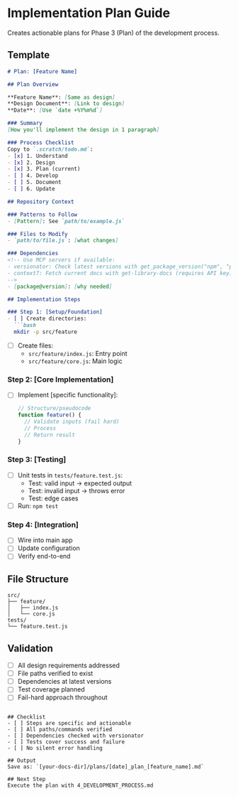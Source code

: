 # Implementation Plan Guide

Creates actionable plans for Phase 3 (Plan) of the development process.

<!-- CUSTOMIZE THIS TEMPLATE:
- Add your repository structure
- Include your file naming conventions
- Define your task breakdown style
- Add your dependency management approach
-->

## Template

```markdown
# Plan: [Feature Name]

## Plan Overview

**Feature Name**: [Same as design]
**Design Document**: [Link to design]
**Date**: [Use `date +%Y%m%d`]

### Summary
[How you'll implement the design in 1 paragraph]

### Process Checklist
Copy to `.scratch/todo.md`:
- [x] 1. Understand
- [x] 2. Design
- [x] 3. Plan (current)
- [ ] 4. Develop
- [ ] 5. Document
- [ ] 6. Update

## Repository Context

### Patterns to Follow
- [Pattern]: See `path/to/example.js`

### Files to Modify
- `path/to/file.js`: [what changes]

### Dependencies
<!-- Use MCP servers if available:
- versionator: Check latest versions with get_package_version("npm", "package-name")
- context7: Fetch current docs with get-library-docs (requires API key)
-->
- [package@version]: [why needed]

## Implementation Steps

### Step 1: [Setup/Foundation]
- [ ] Create directories:
  ```bash
  mkdir -p src/feature
  ```
- [ ] Create files:
  - `src/feature/index.js`: Entry point
  - `src/feature/core.js`: Main logic

### Step 2: [Core Implementation]
- [ ] Implement [specific functionality]:
  ```javascript
  // Structure/pseudocode
  function feature() {
    // Validate inputs (fail hard)
    // Process
    // Return result
  }
  ```

### Step 3: [Testing]
- [ ] Unit tests in `tests/feature.test.js`:
  - Test: valid input → expected output
  - Test: invalid input → throws error
  - Test: edge cases
- [ ] Run: `npm test`

### Step 4: [Integration]
- [ ] Wire into main app
- [ ] Update configuration
- [ ] Verify end-to-end

## File Structure
```
src/
├── feature/
│   ├── index.js
│   └── core.js
tests/
└── feature.test.js
```

## Validation
- [ ] All design requirements addressed
- [ ] File paths verified to exist
- [ ] Dependencies at latest versions
- [ ] Test coverage planned
- [ ] Fail-hard approach throughout
```

## Checklist
- [ ] Steps are specific and actionable
- [ ] All paths/commands verified
- [ ] Dependencies checked with versionator
- [ ] Tests cover success and failure
- [ ] No silent error handling

## Output
Save as: `[your-docs-dir]/plans/[date]_plan_[feature_name].md`

## Next Step
Execute the plan with 4_DEVELOPMENT_PROCESS.md